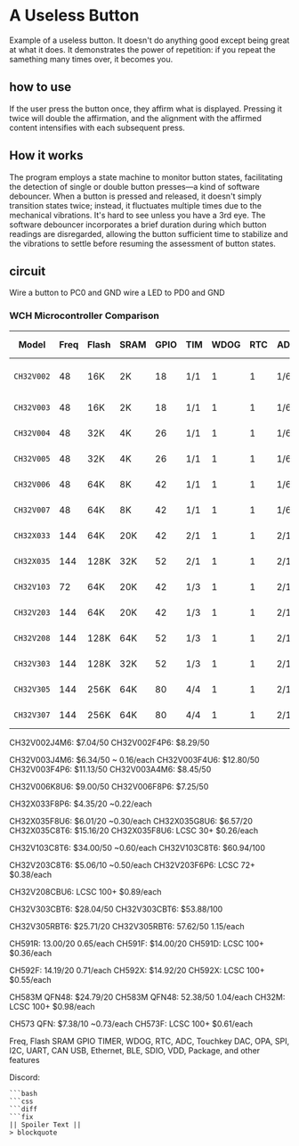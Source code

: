 # A Useless Button
Example of a useless button. It doesn't do anything good except being great at what it does.
It demonstrates the power of repetition: if you repeat the samething many times over, it becomes you.

## how to use
If the user press the button once, they affirm what is displayed. 
Pressing it twice will double the affirmation, and the alignment with the affirmed content intensifies with each subsequent press.

## How it works 
The program employs a state machine to monitor button states, facilitating the detection of single or double button presses—a kind of software debouncer. When a button is pressed and released, it doesn't simply transition states twice; instead, it fluctuates multiple times due to the mechanical vibrations. It's hard to see unless you have a 3rd eye. The software debouncer incorporates a brief duration during which button readings are disregarded, allowing the button sufficient time to stabilize and the vibrations to settle before resuming the assessment of button states.

## circuit
Wire a button to PC0 and GND
wire a LED to PD0 and GND


### WCH Microcontroller Comparison

| Model | Freq | Flash | SRAM | GPIO | TIM | WDOG | RTC | ADC | Tchkey | DAC | OPA | SPI | I2C | UART | CAN | USB | Ethnet | BLE | SDIO | VDD (V) | Package | Other Features|
|----|----|----|----|----|----|----|---|---|---|---|---|---|---|---|---|---|---|---|---|---|---|---|
| `CH32V002` | 48  | 16K  | 2K  | 18 | 1/1 | 1 | 1  | 1/6 | -   | - | - | 1 | 1 | 1 | - | -  | -   | -   | -  | 2.7-5.5 | TSSOP20 | SWD, WFE mode |
| `CH32V003` | 48  | 16K  | 2K  | 18 | 1/1 | 1 | 1  | 1/6  | -   | - | - | 1 | 1 | 1 | - | -  | -      | -   | -  | 2.7-5.5 | TSSOP20 |  power
| `CH32V004` | 48  | 32K  | 4K  | 26 | 1/1 | 1 | 1  | 1/6  | -   | - | - | 1 | 1 | 2 | - | FS | -      | -   | -  | 2.7-5.5 | LQFP32  |B 2.0 
| `CH32V005` | 48  | 32K  | 4K  | 26 | 1/1 | 1 | 1  | 1/6  | -   | - | - | 1 | 1 | 2 | - | FS | -      | -   | -  | 2.7-5.5 | LQFP32  |B PD  
| `CH32V006` | 48  | 64K  | 8K  | 42 | 1/1 | 1 | 1  | 1/6  | -   | - | - | 1 | 1 | 3 | - | FS | -      | -   | -  | 2.7-5.5 | LQFP48  |  contr
| `CH32V007` | 48  | 64K  | 8K  | 42 | 1/1 | 1 | 1  | 1/6  | -   | - | - | 1 | 1 | 3 | - | HS | -      | -   | -  | 2.7-5.5 | LQFP48  |B 2.0 
| `CH32X033` | 144 | 64K  | 20K | 42 | 2/1 | 1 | 1  | 2/10 | Yes | - | 2 | 1 | 1 | 4 | 1 | FS | -      | -   | 1  | 2.7-5.5 | LQFP48  |P, AES
| `CH32X035` | 144 | 128K | 32K | 52 | 2/1 | 1 | 1  | 2/10 | Yes | - | 2 | 1 | 1 | 5 | 2 | HS | 10/100 | -   | 1  | 2.7-5.5 | LQFP64  |hernet
| `CH32V103` | 72  | 64K  | 20K | 42 | 1/3 | 1 | 1  | 2/10 | -   | - | - | 2 | 1 | 3 | - | FS | -      | -   | -  | 2.7-5.5 | LQFP48  |rtex-M
| `CH32V203` | 144 | 64K  | 20K | 42 | 1/3 | 1 | 1  | 2/10 | -   | 2 | - | 2 | 2 | 3 | - | FS | -      | -   | -  | 2.7-5.5 | LQFP48  |SC-V V
| `CH32V208` | 144 | 128K | 64K | 52 | 1/3 | 1 | 1  | 2/10 | -   | 2 | - | 2 | 2 | 4 | 2 | HS | 10/100 | -   | 1  | 2.7-5.5 | LQFP64  |al USB
| `CH32V303` | 144 | 128K | 32K | 52 | 1/3 | 1 | 1  | 2/16 | Yes | 2 | 2 | 2 | 2 | 5 | 2 | HS | -      | -   | 1  | 2.7-5.5 | LQFP64  |U, Cry
| `CH32V305` | 144 | 256K | 64K | 80 | 4/4 | 1 | 1  | 2/16 | Yes | 2 | 2 | 2 | 2 | 8 | 2 | HS | 10/100 | -   | 2  | 2.7-5.5 | LQFP100 |al CAN
| `CH32V307` | 144 | 256K | 64K | 80 | 4/4 | 1 | 1  | 2/16 | Yes | 2 | 2 | 2 | 2 | 8 | 2 | HS | 10/100 | BLE5 | 2  | 2.7-5.5 | LQFP100 | WiFi optional |


CH32V002J4M6: $7.04/50
CH32V002F4P6: $8.29/50      

CH32V003J4M6: $6.34/50          ~ 0.16/each
CH32V003F4U6: $12.80/50
CH32V003F4P6: $11.13/50
CH32V003A4M6: $8.45/50

CH32V006K8U6: $9.00/50
CH32V006F8P6: $7.25/50

CH32X033F8P6: $4.35/20          ~0.22/each

CH32X035F8U6: $6.01/20          ~0.30/each
CH32X035G8U6: $6.57/20
CH32X035C8T6: $15.16/20
CH32X035F8U6: LCSC 30+          $0.26/each

CH32V103C8T6: $34.00/50         ~0.60/each
CH32V103C8T6: $60.94/100

CH32V203C8T6: $5.06/10          ~0.50/each
CH32V203F6P6: LCSC 72+          $0.38/each

CH32V208CBU6: LCSC 100+         $0.89/each

CH32V303CBT6: $28.04/50
CH32V303CBT6: $53.88/100

CH32V305RBT6: $25.71/20
CH32V305RBT6: $57.62/50         ~$1.15/each

CH591R: $13.00/20               ~$0.65/each
CH591F: $14.00/20
CH591D: LCSC 100+               $0.36/each

CH592F: $14.19/20               ~$0.71/each
CH592X: $14.92/20
CH592X: LCSC 100+               $0.55/each

CH583M QFN48: $24.79/20
CH583M QFN48: $52.38/50         ~$1.04/each
CH32M: LCSC 100+                $0.98/each

CH573 QFN: $7.38/10             ~0.73/each
CH573F: LCSC 100+               $0.61/each


Freq, Flash SRAM GPIO TIMER, WDOG, RTC, ADC, Touchkey DAC, OPA, SPI, I2C, UART, CAN USB, Ethernet, BLE, SDIO, VDD, Package, and other features

Discord:
```init
```bash
```css
```diff
```fix
|| Spoiler Text ||
> blockquote